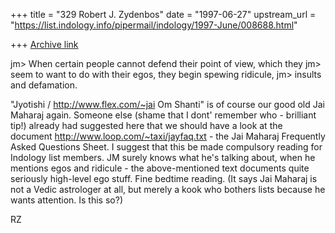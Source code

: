+++
title = "329 Robert J. Zydenbos"
date = "1997-06-27"
upstream_url = "https://list.indology.info/pipermail/indology/1997-June/008688.html"

+++
[Archive link](https://list.indology.info/pipermail/indology/1997-June/008688.html)

jm> When certain people cannot defend their point of view, which they
jm> seem to want to do with their egos, they begin spewing ridicule,
jm> insults and defamation.

"Jyotishi / http://www.flex.com/~jai Om Shanti" is of course our good
old Jai Maharaj again. Someone else (shame that I dont' remember who -
brilliant tip!) already had suggested here that we should have a look at
the document http://www.loop.com/~taxi/jayfaq.txt - the Jai Maharaj
Frequently Asked Questions Sheet. I suggest that this be made compulsory
reading for Indology list members. JM surely knows what he's talking
about, when he mentions egos and ridicule - the above-mentioned text
documents quite seriously high-level ego stuff. Fine bedtime reading.
(It says Jai Maharaj is not a Vedic astrologer at all, but merely a kook
who bothers lists because he wants attention. Is this so?)

RZ






